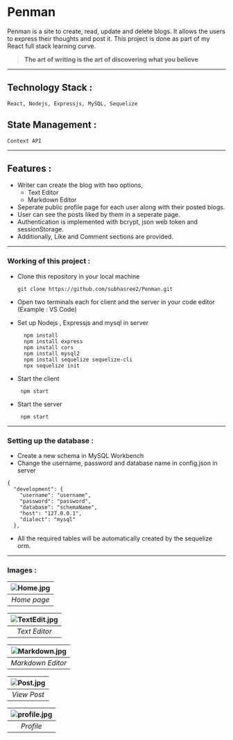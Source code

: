 # Penman 
Penman is a site to create, read, update and delete blogs. It allows the users to express their thoughts and post it. This project is done as part of my React full stack learning curve.

> **The art of writing is the art of discovering what you believe**
---
## Technology Stack :
    React, Nodejs, Expressjs, MySQL, Sequelize 
## State Management :
    Context API
---
## Features :
- Writer can create the blog with two options,
    - Text Editor 
    - Markdown Editor
- Seperate public profile page for each user along with their posted blogs.
- User can see the posts liked by them in a seperate page.
- Authentication is implemented with bcrypt, json web token and sessionStorage.
- Additionally, Like and Comment sections are provided.

---

### Working of this project :
- Clone this repository in your local machine 

      git clone https://github.com/subhasree2/Penman.git
- Open two terminals each for client and the server in your code editor (Example : VS Code)
- Set up Nodejs , Expressjs and mysql in server

        npm install
        npm install express 
        npm install cors
        npm install mysql2
        npm install sequelize sequelize-cli
        npx sequelize init
        
- Start the client 

       npm start

- Start the server

       npm start
---

### Setting up the database :
- Create a new schema in MySQL Workbench 
- Change the username, password and database name in config.json in server
```
{
  "development": {
    "username": "username",
    "password": "password",
    "database": "schemaName",
    "host": "127.0.0.1",
    "dialect": "mysql"
  },
```
- All the required tables will be automatically created by the sequelize orm.
---

### Images :
| ![Home.jpg](https://user-images.githubusercontent.com/75073682/226891596-d074beb2-24dc-488e-9694-5b831d9042a8.png) | 
|:--:| 
| *Home page* |

| ![TextEdit.jpg](https://user-images.githubusercontent.com/75073682/226890352-e8922bf9-0f06-4c5c-a65f-04be144d80c9.png) | 
|:--:| 
| *Text Editor* |

| ![Markdown.jpg](https://user-images.githubusercontent.com/75073682/226890675-8df814b8-a9ac-4cfe-9d91-d295a6bc3cb5.png) | 
|:--:| 
| *Markdown Editor* |

| ![Post.jpg](https://user-images.githubusercontent.com/75073682/226892579-d58f3a19-5c4d-4a3f-af86-9e8028e0b139.png) | 
|:--:| 
| *View Post* |

| ![profile.jpg](https://user-images.githubusercontent.com/75073682/226893535-ccc329d1-7130-4db7-9135-ee7b5e5dccd7.png) | 
|:--:| 
| *Profile* |
